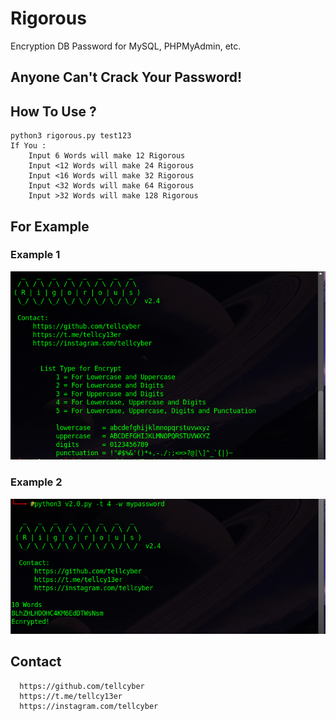 # Rigorous
Encryption DB Password for MySQL, PHPMyAdmin, etc.

## Anyone Can't Crack Your Password!

## How To Use ?
    python3 rigorous.py test123
    If You :
        Input 6 Words will make 12 Rigorous
        Input <12 Words will make 24 Rigorous
        Input <16 Words will make 32 Rigorous
        Input <32 Words will make 64 Rigorous
        Input >32 Words will make 128 Rigorous
## For Example

### Example 1
![1 Rigorous](png/20.png?raw=true)

### Example 2
![1 Rigorous](png/21.png?raw=true)



## Contact
      https://github.com/tellcyber
      https://t.me/tellcy13er
      https://instagram.com/tellcyber
